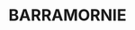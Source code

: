 ---
lastmod: '2025-04-06T06:05:21+00:00'
latitude: -26.995752
layout: suburb
longitude: 149.798038
postcode: '4416'
state: QLD
title: BARRAMORNIE
url: /qld/barramornie/
---